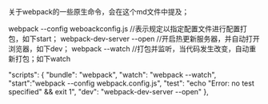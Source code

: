 关于webpack的一些原生命令，会在这个md文件中提及；

webpack --config weboackconfig.js     //表示规定以指定配置文件进行配置打包，如下start；
webpack-dev-server --open             //开启热更新服务器，并自动打开浏览器，如下dev；
webpack --watch                       //打包并监听，当代码发生改变，自动重新打包；如下watch

<!-- 如下在package.json中配置scripts，相当于快捷命令，使用npm run xxx即可执行 -->
  "scripts": {
    "bundle": "webpack",
    "watch": "webpack --watch", 
    "start":"webpack --config webpack.config.js",
    "test": "echo \"Error: no test specified\" && exit 1",
    "dev": "webpack-dev-server --open"
  },



